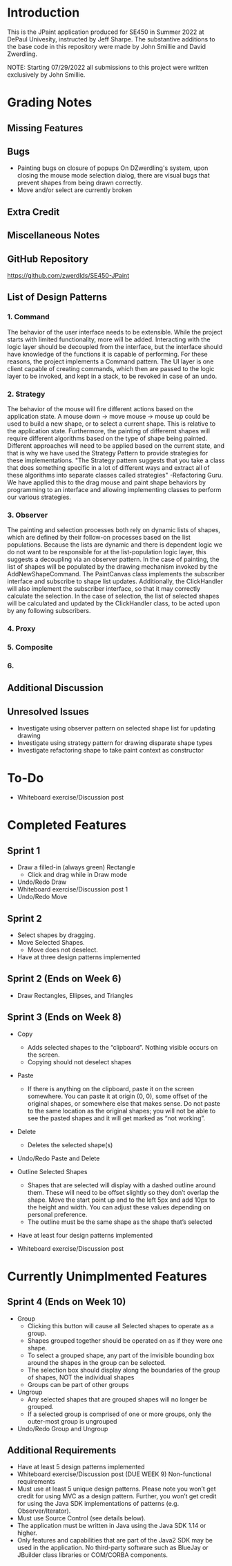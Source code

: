 # Introduction
This is the JPaint application produced for SE450 in Summer 2022 at DePaul Univesity, instructed by Jeff Sharpe.  The substantive additions to the base code in this repository were made by John Smillie and David Zwerdling.

NOTE: Starting 07/29/2022 all submissions to this project 
were written exclusively by John Smillie.

# Grading Notes
## Missing Features

## Bugs
- Painting bugs on closure of popups
    On DZwerdling's system, upon closing the mouse mode selection dialog, there are visual bugs that prevent shapes from being drawn correctly.
- Move and/or select are currently broken

## Extra Credit

## Miscellaneous Notes

## GitHub Repository
https://github.com/zwerdlds/SE450-JPaint

## List of Design Patterns
### 1. Command
The behavior of the user interface needs to be extensible.  While the project starts with limited functionality, more will be added.  Interacting with the logic layer should be decoupled from the interface, but the interface should have knowledge of the functions it is capable of performing.  For these reasons, the project implements a Command pattern.  The UI layer is one client capable of creating commands, which then are passed to the logic layer to be invoked, and kept in a stack, to be revoked in case of an undo.

### 2. Strategy
The behavior of the mouse will fire different actions based on the application state. A mouse down -> move mouse -> mouse up could be used to build a new shape, or to select a current shape. This is relative to the application state. Furthermore, the painting of differernt shapes will require different algorithms based on the type of shape being painted. Different approaches will need to be applied based on the current state, and that is why we have used the Strategy Pattern to provide strategies for these implementations. "The Strategy pattern suggests that you take a class that does something specific in a lot of different ways and extract all of these algorithms into separate classes called strategies" -Refactoring Guru. We have applied this to the drag mouse and paint shape behaviors by programming to an interface and allowing implementing classes to perform our various strategies. 

### 3. Observer
The painting and selection processes both rely on dynamic lists of shapes, which are defined by their follow-on processes based on the list populations.  Because the lists are dynamic and there is dependent logic we do not want to be responsible for at the list-population logic layer, this suggests a decoupling via an observer pattern.  In the case of painting, the list of shapes will be populated by the drawing mechanism invoked by the AddNewShapeCommand.  The PaintCanvas class implements the subscriber interface and subscribe to shape list updates.  Additionally, the ClickHandler will also implement the subscriber interface, so that it may correctly calculate the selection.  In the case of selection, the list of selected shapes will be calculated and updated by the ClickHandler class, to be acted upon by any following subscribers.

### 4. Proxy
### 5. Composite
### 6. 

## Additional Discussion


## Unresolved Issues
- Investigate using observer pattern on selected shape list for updating drawing
- Investigate using strategy pattern for drawing disparate shape types
- Investigate refactoring shape to take paint context as constructor

# To-Do
- Whiteboard exercise/Discussion post

# Completed Features

## Sprint 1
- Draw a filled-in (always green) Rectangle
  - Click and drag while in Draw mode
- Undo/Redo Draw
- Whiteboard exercise/Discussion post 1
- Undo/Redo Move

## Sprint 2
- Select shapes by dragging.
- Move Selected Shapes.
  - Move does not deselect.
- Have at three design patterns implemented


## Sprint 2 (Ends on Week 6)
- Draw Rectangles, Ellipses, and Triangles

## Sprint 3 (Ends on Week 8)
- Copy
  - Adds selected shapes to the “clipboard”. Nothing visible occurs on
the screen.
  - Copying should not deselect shapes
- Paste
  - If there is anything on the clipboard, paste it on the screen
somewhere. You can paste it at origin (0, 0), some offset of the
original shapes, or somewhere else that makes sense. Do not
paste to the same location as the original shapes; you will not be
able to see the pasted shapes and it will get marked as “not
working”.
- Delete
  - Deletes the selected shape(s)
- Undo/Redo Paste and Delete
- Outline Selected Shapes
  - Shapes that are selected will display with a dashed outline around
them. These will need to be offset slightly so they don’t overlap
the shape. Move the start point up and to the left 5px and add
10px to the height and width. You can adjust these values
depending on personal preference.
  - The outline must be the same shape as the shape that’s selected

- Have at least four design patterns implemented
- Whiteboard exercise/Discussion post


# Currently Unimplmented Features


## Sprint 4 (Ends on Week 10)
- Group
  - Clicking this button will cause all Selected shapes to operate as a
group.
  - Shapes grouped together should be operated on as if they were
one shape.
  - To select a grouped shape, any part of the invisible bounding box
around the shapes in the group can be selected.
  - The selection box should display along the boundaries of the
group of shapes, NOT the individual shapes
  - Groups can be part of other groups
- Ungroup
  - Any selected shapes that are grouped shapes will no longer be
grouped.
  - If a selected group is comprised of one or more groups, only the
outer-most group is ungrouped
- Undo/Redo Group and Ungroup

## Additional Requirements
- Have at least 5 design patterns implemented
- Whiteboard exercise/Discussion post (DUE WEEK 9)
Non-functional requirements
- Must use at least 5 unique design patterns. Please note you won’t get
credit for using MVC as a design pattern. Further, you won’t get credit
for using the Java SDK implementations of patterns (e.g.
Observer/Iterator).
- Must use Source Control (see details below).
- The application must be written in Java using the Java SDK 1.14 or
higher.
- Only features and capabilities that are part of the Java2 SDK may be
used in the application. No third-party software such as BlueJay or
JBuilder class libraries or COM/CORBA components.